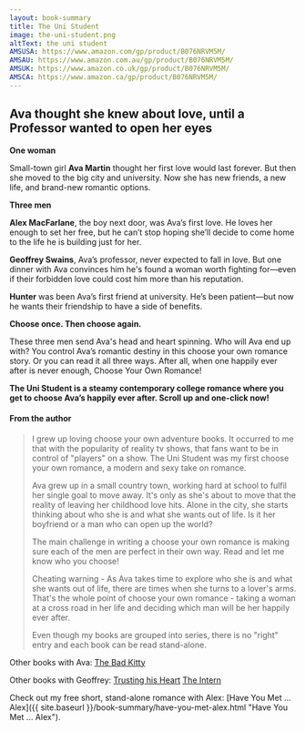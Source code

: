 ```yaml
---
layout: book-summary
title: The Uni Student
image: the-uni-student.png
altText: the uni student
AMSUSA: https://www.amazon.com/gp/product/B076NRVM5M/
AMSAU: https://www.amazon.com.au/gp/product/B076NRVM5M/
AMSUK: https://www.amazon.co.uk/gp/product/B076NRVM5M/
AMSCA: https://www.amazon.ca/gp/product/B076NRVM5M/
---
```


## Ava thought she knew about love, until a Professor wanted to open her eyes

**One woman**

Small-town girl **Ava Martin** thought her first love would last forever. But then she moved to the big city and university. Now she has new friends, a new life, and brand-new romantic options.

**Three men**

**Alex MacFarlane**, the boy next door, was Ava’s first love. He loves her enough to set her free, but he can’t stop hoping she’ll decide to come home to the life he is building just for her.

**Geoffrey Swains**, Ava’s professor, never expected to fall in love. But one dinner with Ava convinces him he's found a woman worth fighting for—even if their forbidden love could cost him more than his reputation.

**Hunter** was been Ava’s first friend at university. He’s been patient—but now he wants their friendship to have a side of benefits.


**Choose once. Then choose again.**

These three men send Ava's head and heart spinning. Who will Ava end up with? You control Ava’s romantic destiny in this choose your own romance story.  Or you can read it all three ways. After all, when one happily ever after is never enough, Choose Your Own Romance!

**The Uni Student is a steamy contemporary college romance where you get to choose Ava’s happily ever after. Scroll up and one-click now!**



#### From the author

> I grew up loving choose your own adventure books. It occurred to me that with the popularity of reality tv shows, that fans want to be in control of "players" on a show. The Uni Student was my first choose your own romance, a modern and sexy take on romance.
> 
> Ava grew up in a small country town, working hard at school to fulfil her single goal to move away. It's only as she's about to move that the reality of leaving her childhood love hits. Alone in the city, she starts thinking about who she is and what she wants out of life. Is it her boyfriend or a man who can open up the world?
> 
> The main challenge in writing a choose your own romance is making sure each of the men are perfect in their own way. Read and let me know who you choose!
> 
> Cheating warning - As Ava takes time to explore who she is and what she wants out of life, there are times when she turns to a lover's arms. That's the whole point of choose your own romance - taking a woman at a cross road in her life and deciding which man will be her happily ever after.
> 
> Even though my books are grouped into series, there is no "right" entry and each book can be read stand-alone. 

Other books with Ava: [The Bad Kitty](https://www.amazon.com/dp/B07N1XZM99/ "The Bad Kitty") 

Other books with Geoffrey: [Trusting his Heart](https://www.amazon.com/dp/B078T3LM28/ "Trusting his Heart") [The Intern](https://www.amazon.com/gp/product/B078ZW34LX/ "The Intern") 

Check out my free short, stand-alone romance with Alex: [Have You Met ... Alex]({{ site.baseurl }}/book-summary/have-you-met-alex.html "Have You Met ... Alex"). 